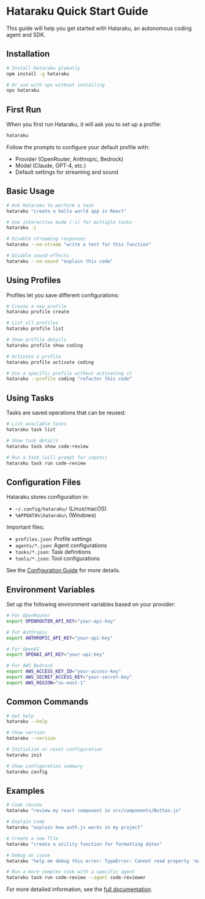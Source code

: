 # Hataraku Quick Start Guide

This guide will help you get started with Hataraku, an autonomous coding agent and SDK.

## Installation

```bash
# Install Hataraku globally
npm install -g hataraku

# Or use with npx without installing
npx hataraku
```

## First Run

When you first run Hataraku, it will ask you to set up a profile:

```bash
hataraku
```

Follow the prompts to configure your default profile with:
- Provider (OpenRouter, Anthropic, Bedrock)
- Model (Claude, GPT-4, etc.)
- Default settings for streaming and sound

## Basic Usage

```bash
# Ask Hataraku to perform a task
hataraku "create a hello world app in React"

# Use interactive mode (-i) for multiple tasks
hataraku -i

# Disable streaming responses
hataraku --no-stream "write a test for this function"

# Disable sound effects
hataraku --no-sound "explain this code"
```

## Using Profiles

Profiles let you save different configurations:

```bash
# Create a new profile
hataraku profile create

# List all profiles
hataraku profile list

# Show profile details
hataraku profile show coding

# Activate a profile
hataraku profile activate coding

# Use a specific profile without activating it
hataraku --profile coding "refactor this code"
```

## Using Tasks

Tasks are saved operations that can be reused:

```bash
# List available tasks
hataraku task list

# Show task details
hataraku task show code-review

# Run a task (will prompt for inputs)
hataraku task run code-review
```

## Configuration Files

Hataraku stores configuration in:
- `~/.config/hataraku/` (Linux/macOS)
- `%APPDATA%\hataraku\` (Windows)

Important files:
- `profiles.json`: Profile settings
- `agents/*.json`: Agent configurations
- `tasks/*.json`: Task definitions
- `tools/*.json`: Tool configurations

See the [Configuration Guide](configuration.md) for more details.

## Environment Variables

Set up the following environment variables based on your provider:

```bash
# For OpenRouter
export OPENROUTER_API_KEY="your-api-key"

# For Anthropic
export ANTHROPIC_API_KEY="your-api-key"

# For OpenAI
export OPENAI_API_KEY="your-api-key"

# For AWS Bedrock
export AWS_ACCESS_KEY_ID="your-access-key"
export AWS_SECRET_ACCESS_KEY="your-secret-key"
export AWS_REGION="us-east-1"
```

## Common Commands

```bash
# Get help
hataraku --help

# Show version
hataraku --version

# Initialize or reset configuration
hataraku init

# Show configuration summary
hataraku config
```

## Examples

```bash
# Code review
hataraku "review my react component in src/components/Button.js"

# Explain code
hataraku "explain how auth.js works in my project"

# Create a new file
hataraku "create a utility function for formatting dates"

# Debug an issue
hataraku "help me debug this error: TypeError: Cannot read property 'map' of undefined"

# Run a more complex task with a specific agent
hataraku task run code-review --agent code-reviewer
```

For more detailed information, see the [full documentation](./README.md).